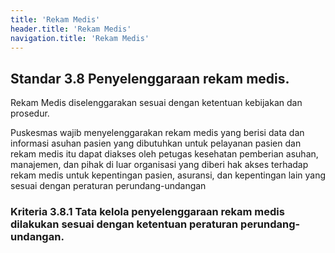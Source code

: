 ```yaml
---
title: 'Rekam Medis'
header.title: 'Rekam Medis'
navigation.title: 'Rekam Medis'
---
```


## Standar 3.8 Penyelenggaraan rekam medis. 



Rekam Medis diselenggarakan sesuai dengan ketentuan kebijakan dan prosedur. 

Puskesmas wajib menyelenggarakan rekam medis yang berisi data dan informasi asuhan pasien yang dibutuhkan untuk pelayanan pasien dan rekam medis itu dapat diakses oleh petugas kesehatan pemberian asuhan, manajemen, dan pihak di luar organisasi yang diberi hak akses terhadap rekam medis untuk kepentingan pasien, asuransi, dan kepentingan lain yang sesuai dengan peraturan perundang-undangan 




### 

### Kriteria 3.8.1 Tata kelola penyelenggaraan rekam medis dilakukan sesuai dengan ketentuan peraturan perundang-undangan. 
